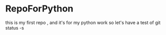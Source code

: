 # RepoForPython
this is my first repo , and it's for my python work
so let's have a test of git status -s
